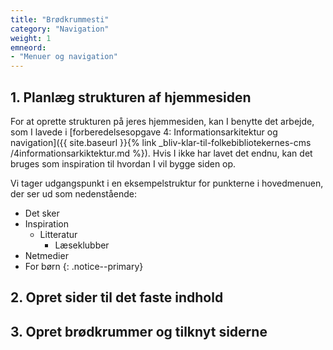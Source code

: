 ```yaml
---
title: "Brødkrummesti"
category: "Navigation"
weight: 1
emneord:
- "Menuer og navigation"
---
```


## 1. Planlæg strukturen af hjemmesiden

For at oprette strukturen på jeres hjemmesiden, kan I benytte det arbejde, som I lavede i [forberedelsesopgave 4: Informationsarkitektur og navigation]({{ site.baseurl }}{% link _bliv-klar-til-folkebibliotekernes-cms
/4informationsarkiktektur.md %}). Hvis I ikke har lavet det endnu, kan det bruges som inspiration til hvordan I vil bygge siden op. 

Vi tager udgangspunkt i en eksempelstruktur for punkterne i hovedmenuen, der ser ud som nedenstående:
- Det sker
- Inspiration
  - Litteratur
    - Læseklubber
- Netmedier
- For børn
{: .notice--primary}

## 2. Opret sider til det faste indhold


## 3. Opret brødkrummer og tilknyt siderne


